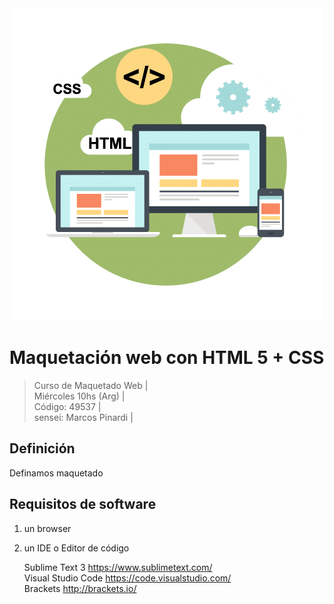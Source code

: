 <img src="https://raw.githubusercontent.com/exegeses/maquetacion-49537/main/extras/port.png">

# Maquetación web con HTML 5 + CSS
> Curso de Maquetado Web |   
> Miércoles 10hs (Arg) |  
> Código: 49537 |  
> sensei: Marcos Pinardi |

## Definición

Definamos maquetado

## Requisitos de software

1. un browser
2. un IDE o Editor de código

   Sublime Text 3 https://www.sublimetext.com/   
   Visual Studio Code https://code.visualstudio.com/  
   Brackets http://brackets.io/  
   
